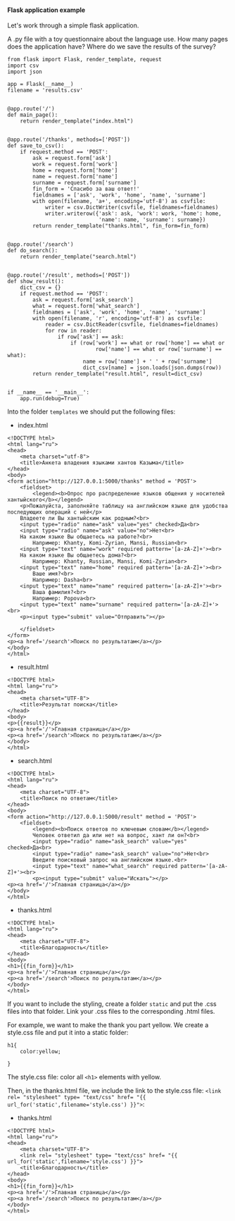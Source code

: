#### Flask application example

Let's work through a simple flask application.

A .py file with a toy questionnaire about the language use. How many pages does the application have? Where do we save the results of the survey?

```
from flask import Flask, render_template, request
import csv
import json

app = Flask(__name__)
filename = 'results.csv'


@app.route('/')
def main_page():
    return render_template("index.html")


@app.route('/thanks', methods=['POST'])
def save_to_csv():
    if request.method == 'POST':
        ask = request.form['ask']
        work = request.form['work']
        home = request.form['home']
        name = request.form['name']
        surname = request.form['surname']
        fin_form = 'Спасибо за ваш ответ!'
        fieldnames = ['ask', 'work', 'home', 'name', 'surname']
        with open(filename, 'a+', encoding='utf-8') as csvfile:
            writer = csv.DictWriter(csvfile, fieldnames=fieldnames)
            writer.writerow({'ask': ask, 'work': work, 'home': home,
                             'name': name, 'surname': surname})
        return render_template("thanks.html", fin_form=fin_form)


@app.route('/search')
def do_search():
    return render_template("search.html")


@app.route('/result', methods=['POST'])
def show_result():
    dict_csv = {}
    if request.method == 'POST':
        ask = request.form['ask_search']
        what = request.form['what_search']
        fieldnames = ['ask', 'work', 'home', 'name', 'surname']
        with open(filename, 'r', encoding='utf-8') as csvfile:
            reader = csv.DictReader(csvfile, fieldnames=fieldnames)
            for row in reader:
                if row['ask'] == ask:
                    if (row['work'] == what or row['home'] == what or
                            row['name'] == what or row['surname'] == what):
                        name = row['name'] + ' ' + row['surname']
                        dict_csv[name] = json.loads(json.dumps(row))
        return render_template("result.html", result=dict_csv)


if __name__ == '__main__':
    app.run(debug=True)

```

Into the folder `templates` we should put the following files:

* index.html

```
<!DOCTYPE html>
<html lang="ru">
<head>
    <meta charset="utf-8">
    <title>Анкета владения языками хантов Казыма</title>
</head>
<body>
<form action="http://127.0.0.1:5000/thanks" method = 'POST'>
    <fieldset>
        <legend><b>Опрос про распределение языков общения у носителей хантыйского</b></legend>
    <p>Пожалуйста, заполняйте таблицу на английском языке для удобства последующих операций с ней</p>
    Владеете ли Вы хантыйским как родным?<br>
    <input type="radio" name="ask" value="yes" checked>Да<br>
    <input type="radio" name="ask" value="no">Нет<br>
    На каком языке Вы общаетесь на работе?<br>
        Например: Khanty, Komi-Zyrian, Mansi, Russian<br>
    <input type="text" name="work" required pattern='[a-zA-Z]+'><br>
    На каком языке Вы общаетесь дома?<br>
        Например: Khanty, Russian, Mansi, Komi-Zyrian<br>
    <input type="text" name="home" required pattern='[a-zA-Z]+'><br>
        Ваше имя?<br>
        Например: Dasha<br>
    <input type="text" name="name" required pattern='[a-zA-Z]+'><br>
        Ваша фамилия?<br>
        Например: Popova<br>
    <input type="text" name="surname" required pattern='[a-zA-Z]+'><br>
    <p><input type="submit" value="Отправить"></p>

    </fieldset>
</form>
<p><a href='/search'>Поиск по результатам</a></p>
</body>
</html>
```
* result.html

```
<!DOCTYPE html>
<html lang="ru">
<head>
    <meta charset="UTF-8">
    <title>Результат поиска</title>
</head>
<body>
<p>{{result}}</p>
<p><a href='/'>Главная страница</a></p>
<p><a href='/search'>Поиск по результатам</a></p>
</body>
</html>
```
* search.html

```
<!DOCTYPE html>
<html lang="ru">
<head>
    <meta charset="UTF-8">
    <title>Поиск по ответам</title>
</head>
<body>
<form action="http://127.0.0.1:5000/result" method = 'POST'>
    <fieldset>
        <legend><b>Поиск ответов по ключевым словам</b></legend>
        Человек ответил да или нет на вопрос, хант ли он?<br>
        <input type="radio" name="ask_search" value="yes" checked>Да<br>
        <input type="radio" name="ask_search" value="no">Нет<br>
        Введите поисковый запрос на английском языке.<br>
        <input type="text" name="what_search" required pattern='[a-zA-Z]+'><br>
        <p><input type="submit" value="Искать"></p>
<p><a href='/'>Главная страница</a></p>
</body>
</html>
```

* thanks.html
```
<!DOCTYPE html>
<html lang="ru">
<head>
    <meta charset="UTF-8">
    <title>Благодарность</title>
</head>
<body>
<h1>{{fin_form}}</h1>
<p><a href='/'>Главная страница</a></p>
<p><a href='/search'>Поиск по результатам</a></p>
</body>
</html>
```

If you want to include the styling, create a folder `static` and put the .css files into that folder. Link your .css files to the corresponding .html files. 

For example, we want to make the thank you part yellow. We create a style.css file and put it into a static folder:

```
h1{
	color:yellow;

}
```

The style.css file: color all `<h1>` elements with yellow.

Then, in the thanks.html file, we include the link to the style.css file: `<link rel= "stylesheet" type= "text/css" href= "{{ url_for('static',filename='style.css') }}">`:

* thanks.html

```
<!DOCTYPE html>
<html lang="ru">
<head>
    <meta charset="UTF-8">
    <link rel= "stylesheet" type= "text/css" href= "{{ url_for('static',filename='style.css') }}">
    <title>Благодарность</title>
</head>
<body>
<h1>{{fin_form}}</h1>
<p><a href='/'>Главная страница</a></p>
<p><a href='/search'>Поиск по результатам</a></p>
</body>
</html>
```
